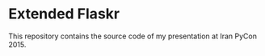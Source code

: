 Extended Flaskr
===============

This repository contains the source code of my presentation at Iran PyCon 2015.